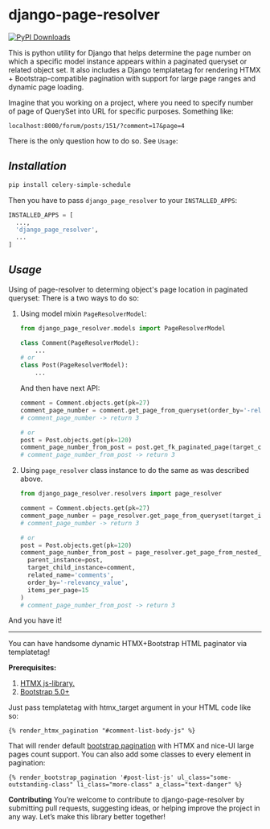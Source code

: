 django-page-resolver
=====
[![PyPI Downloads](https://static.pepy.tech/badge/django-page-resolver)](https://pepy.tech/projects/django-page-resolver)

This is python utility for Django that helps determine the page number on which a specific model instance appears within a paginated queryset or related object set.
It also includes a Django templatetag for rendering HTMX + Bootstrap-compatible pagination with support for large page ranges and dynamic page loading.

Imagine that you working on a project, where you need to specify number of page of QuerySet into URL for specific purposes. Something like:

`localhost:8000/forum/posts/151/?comment=17&page=4`

There is the only question how to do so. 
See `Usage`:

*Installation*
---
```bash
pip install celery-simple-schedule
```
Then you have to pass `django_page_resolver` to your `INSTALLED_APPS`:
```python
INSTALLED_APPS = [
  ...,
  'django_page_resolver',
  ...
]
```

*Usage*
----
Using of page-resolver to determing object's page location in paginated queryset:
There is a two ways to do so:
1) Using model mixin `PageResolverModel`:
   ```python
   from django_page_resolver.models import PageResolverModel
   
   class Comment(PageResolverModel):
       ...
   # or
   class Post(PageResolverModel):
       ...
   ```
   And then have next API:
   ```python
   comment = Comment.objects.get(pk=27)
   comment_page_number = comment.get_page_from_queryset(order_by='-relevancy_value', paginate_by=15)
   # comment_page_number -> return 3
   
   # or
   post = Post.objects.get(pk=120)
   comment_page_number_from_post = post.get_fk_paginated_page(target_child_instance=comment, related_name='comments', order_by='-relevancy_value', paginate_by=15)
   # comment_page_number_from_post -> return 3
   ```
2) Using `page_resolver` class instance to do the same as was described above.
   ```python
   from django_page_resolver.resolvers import page_resolver
   
   comment = Comment.objects.get(pk=27)
   comment_page_number = page_resolver.get_page_from_queryset(target_instance=comment, order_by='-relevancy_value', items_per_page=15)
   # comment_page_number -> return 3
   
   # or
   post = Post.objects.get(pk=120)
   comment_page_number_from_post = page_resolver.get_page_from_nested_object(
     parent_instance=post,
     target_child_instance=comment,
     related_name='comments',
     order_by='-relevancy_value',
     items_per_page=15
   )
   # comment_page_number_from_post -> return 3
   ```
And you have it!

----
You can have handsome dynamic HTMX+Bootstrap HTML paginator via templatetag!

**Prerequisites:**
1) [HTMX js-library.](https://htmx.org/docs/#installing)
2) [Bootstrap 5.0+](https://getbootstrap.com/docs/5.3/getting-started/download/)

Just pass templatetag with htmx_target argument in your HTML code like so:

`{% render_htmx_pagination "#comment-list-body-js" %}`

That will render default [bootstrap pagination](https://getbootstrap.com/docs/5.3/components/pagination/) with HTMX and nice-UI large pages count support.
You can also add some classes to every element in pagination:

`{% render_bootstrap_pagination '#post-list-js' ul_class="some-outstanding-class" li_class="more-class" a_class="text-danger" %}`

**Contributing**
You’re welcome to contribute to django-page-resolver by submitting pull requests, suggesting ideas, or helping improve the project in any way.
Let’s make this library better together!
